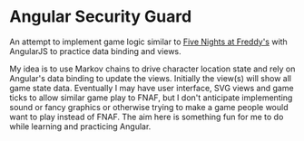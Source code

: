 # Angular Security Guard

An attempt to implement game logic similar to
[Five Nights at Freddy's](https://en.wikipedia.org/wiki/Five_Nights_at_Freddy%27s)
with AngularJS to practice data binding and views.

My idea is to use Markov chains to drive character location state and
rely on Angular's data binding to update the views. Initially the view(s)
will show all game state data. Eventually I may have user interface,
SVG views and game ticks to allow similar game play to FNAF, but I don't
anticipate implementing sound or fancy graphics or otherwise trying to
make a game people would want to play instead of FNAF. The aim here is
something fun for me to do while learning and practicing Angular.
